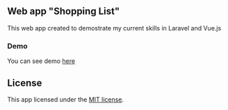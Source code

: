 ## Web app "Shopping List"

This web app created to demostrate my current skills in Laravel and Vue.js

### Demo

You can see demo [here](http://185.94.167.236:8081)

## License

This app licensed under the [MIT license](https://opensource.org/licenses/MIT).
